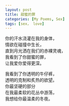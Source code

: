 ```yaml
---
layout: post
title: 甜蜜的罪
categories: [My Poems, Sex]
tags: [sex， love]
---
```


你的汗水浇灌在我的身体，  
情欲在碰撞中生长，  
直到月光洒在我们的赤裸灵魂，  
我看到了你甜蜜的罪，  
让我爱你爱得更深。

我看到了你透明的牛仔裤，  
透明的克制和炙热的欲望。  
你最坚硬的部分  
在我最柔软的花丛中游荡，  
我想给你最温柔的冬夜。
